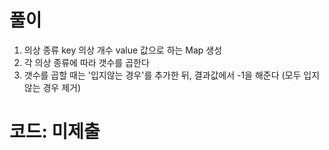 # 풀이

1. 의상 종류 key 의상 개수 value 값으로 하는 Map 생성
2. 각 의상 종류에 따라 갯수를 곱한다
3. 갯수를 곱할 때는 '입지않는 경우'를 추가한 뒤, 결과값에서 -1을 해준다 (모두 입지않는 경우 제거)

# 코드: 미제출
